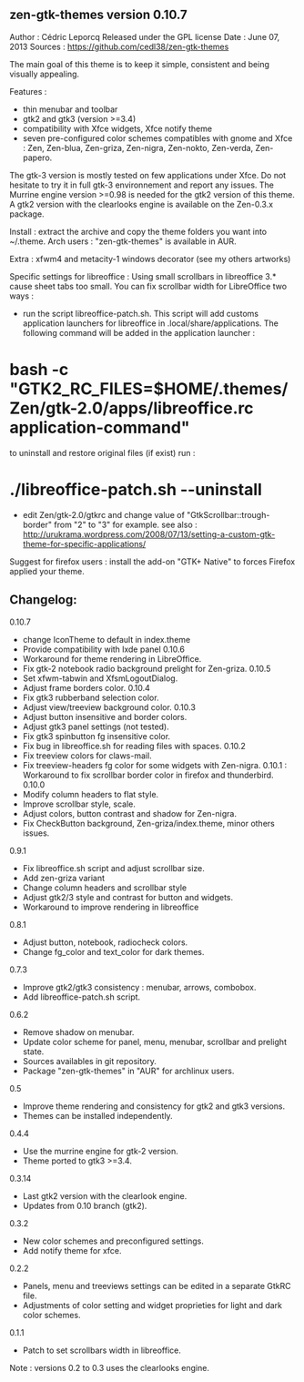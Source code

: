 zen-gtk-themes version 0.10.7
----------------------------

Author : Cédric Leporcq
Released under the GPL license
Date : June 07, 2013
Sources : https://github.com/cedl38/zen-gtk-themes

The main goal of this theme is to keep it simple, consistent and being visually appealing.

Features :
 - thin menubar and toolbar
 - gtk2 and gtk3 (version >=3.4)
 - compatibility with Xfce widgets, Xfce notify theme
 - seven pre-configured color schemes compatibles with gnome and Xfce : Zen, Zen-blua, Zen-griza, Zen-nigra, Zen-nokto, Zen-verda, Zen-papero.

The gtk-3 version is mostly tested on few applications under Xfce. Do not hesitate to try it in full gtk-3 environnement and report any issues.
The Murrine engine version >=0.98 is needed for the gtk2 version of this theme. A gtk2 version with the clearlooks engine is available on the Zen-0.3.x package.

Install : extract the archive and copy the theme folders you want into ~/.theme.
Arch users : "zen-gtk-themes" is available in AUR.

Extra : xfwm4 and metacity-1 windows decorator (see my others artworks)

Specific settings for libreoffice :
Using small scrollbars in libreoffice 3.* cause sheet tabs too small. You can fix scrollbar width for LibreOffice two ways :
- run the script libreoffice-patch.sh. This script will add customs application launchers for libreoffice in .local/share/applications. The following command will be added in the application launcher :
# bash -c "GTK2_RC_FILES=$HOME/.themes/Zen/gtk-2.0/apps/libreoffice.rc application-command"
to uninstall and restore original files (if exist) run :
# ./libreoffice-patch.sh --uninstall
- edit Zen/gtk-2.0/gtkrc and change value of "GtkScrollbar::trough-border" from "2" to "3" for example.
see also :
http://urukrama.wordpress.com/2008/07/13/setting-a-custom-gtk-theme-for-specific-applications/

Suggest for firefox users : install the add-on "GTK+ Native" to forces Firefox applied your theme.

Changelog:
----------

0.10.7
 - change IconTheme to default in index.theme
 - Provide compatibility with lxde panel
0.10.6
 - Workaround for theme rendering in LibreOffice.
 - Fix gtk-2 notebook radio background prelight for Zen-griza.
0.10.5
 - Set xfwm-tabwin and XfsmLogoutDialog.
 - Adjust frame borders color.
0.10.4
 - Fix gtk3 rubberband selection color.
 - Adjust view/treeview background color.
0.10.3
 - Adjust button insensitive and border colors.
 - Adjust gtk3 panel settings (not tested).
 - Fix gtk3 spinbutton fg insensitive color.
 - Fix bug in libreoffice.sh for reading files with spaces.
0.10.2
 - Fix treeview colors for claws-mail.
 - Fix treeview-headers fg color for some widgets with Zen-nigra.
0.10.1 : Workaround to fix scrollbar border color in firefox and thunderbird.
0.10.0
 - Modify column headers to flat style.
 - Improve scrollbar style, scale.
 - Adjust colors, button contrast and shadow for Zen-nigra.
 - Fix CheckButton background, Zen-griza/index.theme, minor others issues.

0.9.1
 - Fix libreoffice.sh script and adjust scrollbar size.
 - Add zen-griza variant
 - Change column headers and scrollbar style
 - Adjust gtk2/3 style and contrast for button and widgets.
 - Workaround to improve rendering in libreoffice

0.8.1
 - Adjust button, notebook, radiocheck colors.
 - Change fg_color and text_color for dark themes.

0.7.3
 - Improve gtk2/gtk3 consistency : menubar, arrows, combobox.
 - Add libreoffice-patch.sh script.

0.6.2
 - Remove shadow on menubar.
 - Update color scheme for panel, menu, menubar, scrollbar and prelight state.
 - Sources availables in git repository.
 - Package "zen-gtk-themes" in "AUR" for archlinux users.

0.5
 - Improve theme rendering and consistency for gtk2 and gtk3 versions.
 - Themes can be installed independently.

0.4.4
 - Use the murrine engine for gtk-2 version.
 - Theme ported to gtk3 >=3.4.

0.3.14
 - Last gtk2 version with the clearlook engine.
 - Updates from 0.10 branch (gtk2).

0.3.2
 - New color schemes and preconfigured settings.
 - Add notify theme for xfce.

0.2.2
 - Panels, menu and treeviews settings can be edited in a separate GtkRC file.
 - Adjustments of color setting and widget proprieties for light and dark color schemes.

0.1.1
 - Patch to set scrollbars width in libreoffice.

Note : versions 0.2 to 0.3 uses the clearlooks engine.
